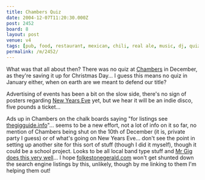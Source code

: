 ```yaml
---
title: Chambers Quiz
date: 2004-12-07T11:20:30.000Z
post: 2452
board: 8
layout: post
venue: v4
tags: [pub, food, restaurant, mexican, chili, real ale, music, dj, quiz, cafe, coffee, pool, quiz, jukebox, darts, vegetarian, vegan, bar, booze, pub, food, restaurant, mexican, chili, real ale, music, dj, quiz, cafe, coffee, pool, quiz, jukebox, darts, vegetarian, vegan, bar, booze, folkestone, cham]
permalink: /m/2452/
---
```

What was that all about then? There was no quiz at <a href="/wiki/chambers">Chambers</a> in December, as they're saving it up for Christmas Day... I guess this means no quiz in January either, when on earth are we meant to defend our title?

Advertising of events has been a bit on the slow side, there's no sign of posters regarding <a href="/wiki/new+years+eve">New Years Eve</a> yet, but we hear it will be an indie disco, five pounds a ticket...

Ads up in Chambers on the chalk boards saying "for listings see <a href="http://www.thegigguide.info">thegigguide.info</a>"... seems to be a new effort, not a lot of info on it so far, no mention of Chambers being shut on the 10th of December (it is, private party I guess) or of what's going on New Years Eve... don't see the point in setting up another site for this sort of stuff (though I did it myself), though it could be a school project. Looks to be all local band type stuff and <a href="http://www.mrgig.com/gigs">Mr Gig does this very well</a>... I hope <a href="http://www.folkestonegerald.com">folkestonegerald.com</a> won't get shunted down the search engine listings by this, unlikely, though by me linking to them I'm helping them out!
